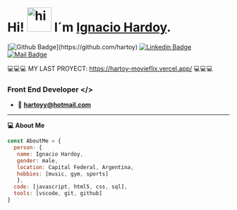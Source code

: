 
# Hi! <img src="https://media.giphy.com/media/gM5qFksULw54NMWyry/source.gif" width="55px" alt="hi"> I´m [Ignacio Hardoy](https://www.linkedin.com/in/ignacio-hardoy-14b575a0/). 
<!-- <a href="https://www.linkedin.com/in/ignacio-hardoy-14b575a0/">
  <img align="left" alt="Ignacio Hardoy's Linkedin" width="16px" src="https://cdn.jsdelivr.net/npm/simple-icons@v3/icons/linkedin.svg" />
</a>
<a href="mailto:hartoyy@hotmail.com">
  <img align="left" alt="Ignacio Hardoy's Mail" width="16px" src="https://cdn.jsdelivr.net/npm/simple-icons@3.13.0/icons/gmail.svg" />
</a>
<a href="https://github.com/hartoy">
  <img align="left" alt="Ignacio Hardoy's Github" width="16px" src="https://cdn.jsdelivr.net/npm/simple-icons@v3/icons/github.svg" />
</a>
<br/> -->
[![Github Badge](https://img.shields.io/badge/-hartoy-rgb(36,%2041,%2046)?style=flat&labelColor=rgb(36,%2041,%2046)&logo=github&logoColor=white)](https://github.com/hartoy)
[![Linkedin Badge](https://img.shields.io/badge/-Ignacio-0e76a8?style=flat&labelColor=0e76a8&logo=linkedin&logoColor=white)](https://www.linkedin.com/in/ignacio-hardoy-14b575a0/) 
[![Mail Badge](https://img.shields.io/badge/-hartoyy-c0392b?style=flat&labelColor=c0392b&logo=gmail&logoColor=white)](mailto:hartoyy@hotmail.com)

💻💻💻 MY LAST PROYECT: https://hartoy-movieflix.vercel.app/  💻💻💻

### Front End Developer </>

- :email:  **hartoyy@hotmail.com** <br>

<hr>

**:computer: About Me**

```javascript
const AboutMe = {
  person: {
   name: Ignacio Hardoy,
   gender: male,
   location: Capital Federal, Argentina,
   hobbies: [music, gym, sports]
   },
  code: [javascript, html5, css, sql],
  tools: [vscode, git, github] 
}
```
